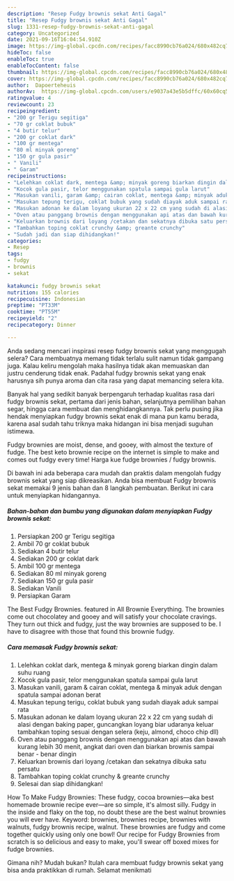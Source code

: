```yaml
---
description: "Resep Fudgy brownis sekat Anti Gagal"
title: "Resep Fudgy brownis sekat Anti Gagal"
slug: 1331-resep-fudgy-brownis-sekat-anti-gagal
category: Uncategorized
date: 2021-09-16T16:04:54.910Z
image: https://img-global.cpcdn.com/recipes/facc8990cb76a024/680x482cq70/fudgy-brownis-sekat-foto-resep-utama.jpg
hideToc: false
enableToc: true
enableTocContent: false
thumbnail: https://img-global.cpcdn.com/recipes/facc8990cb76a024/680x482cq70/fudgy-brownis-sekat-foto-resep-utama.jpg
cover: https://img-global.cpcdn.com/recipes/facc8990cb76a024/680x482cq70/fudgy-brownis-sekat-foto-resep-utama.jpg
author:  Dapoerteheuis
authorAv:  https://img-global.cpcdn.com/users/e9037a43e5b5dffc/60x60cq50/avatar.jpg
ratingvalue: 4
reviewcount: 23
recipeingredient:
- "200 gr Terigu segitiga"
- "70 gr coklat bubuk"
- "4 butir telur"
- "200 gr coklat dark"
- "100 gr mentega"
- "80 ml minyak goreng"
- "150 gr gula pasir"
- " Vanili"
- " Garam"
recipeinstructions:
- "Lelehkan coklat dark, mentega &amp; minyak goreng biarkan dingin dalam suhu ruang"
- "Kocok gula pasir, telor menggunakan spatula sampai gula larut"
- "Masukan vanili, garam &amp; cairan coklat, mentega &amp; minyak aduk dengan spatula sampai adonan berat"
- "Masukan tepung terigu, coklat bubuk yang sudah diayak aduk sampai rata"
- "Masukan adonan ke dalam loyang ukuran 22 x 22 cm yang sudah di alasi dengan baking paper, guncangkan loyang biar udaranya keluar tambahkan toping sesuai dengan selera (keju, almond, choco chip dll)"
- "Oven atau panggang brownis dengan menggunakan api atas dan bawah kurang lebih 30 menit, angkat dari oven dan biarkan brownis sampai benar - benar dingin"
- "Keluarkan brownis dari loyang /cetakan dan sekatnya dibuka satu persatu"
- "Tambahkan toping coklat crunchy &amp; greante crunchy"
- "Sudah jadi dan siap dihidangkan!"
categories:
- Resep
tags:
- fudgy
- brownis
- sekat

katakunci: fudgy brownis sekat 
nutrition: 155 calories
recipecuisine: Indonesian
preptime: "PT33M"
cooktime: "PT55M"
recipeyield: "2"
recipecategory: Dinner

---
```



Anda sedang mencari inspirasi resep fudgy brownis sekat yang menggugah selera? Cara membuatnya memang tidak terlalu sulit namun tidak gampang juga. Kalau keliru mengolah maka hasilnya tidak akan memuaskan dan justru cenderung tidak enak. Padahal fudgy brownis sekat yang enak harusnya sih punya aroma dan cita rasa yang dapat memancing selera kita.


Banyak hal yang sedikit banyak berpengaruh terhadap kualitas rasa dari fudgy brownis sekat, pertama dari jenis bahan, selanjutnya pemilihan bahan segar, hingga cara membuat dan menghidangkannya. Tak perlu pusing jika hendak menyiapkan fudgy brownis sekat enak di mana pun kamu berada, karena asal sudah tahu triknya maka hidangan ini bisa menjadi suguhan istimewa.

Fudgy brownies are moist, dense, and gooey, with almost the texture of fudge. The best keto brownie recipe on the internet is simple to make and comes out fudgy every time! Harga kue fudge brownies / fudgy brownis.


Di bawah ini ada beberapa cara mudah dan praktis dalam mengolah fudgy brownis sekat yang siap dikreasikan. Anda bisa membuat Fudgy brownis sekat memakai 9 jenis bahan dan 8 langkah pembuatan. Berikut ini cara untuk menyiapkan hidangannya.

<!--inarticleads1-->

##### Bahan-bahan dan bumbu yang digunakan dalam menyiapkan Fudgy brownis sekat:

1. Persiapkan 200 gr Terigu segitiga
1. Ambil 70 gr coklat bubuk
1. Sediakan 4 butir telur
1. Sediakan 200 gr coklat dark
1. Ambil 100 gr mentega
1. Sediakan 80 ml minyak goreng
1. Sediakan 150 gr gula pasir
1. Sediakan  Vanili
1. Persiapkan  Garam


The Best Fudgy Brownies. featured in All Brownie Everything. The brownies come out chocolatey and gooey and will satisfy your chocolate cravings. They turn out thick and fudgy, just the way brownies are supposed to be. I have to disagree with those that found this brownie fudgy. 

<!--inarticleads2-->

##### Cara memasak Fudgy brownis sekat:

1. Lelehkan coklat dark, mentega &amp; minyak goreng biarkan dingin dalam suhu ruang
1. Kocok gula pasir, telor menggunakan spatula sampai gula larut
1. Masukan vanili, garam &amp; cairan coklat, mentega &amp; minyak aduk dengan spatula sampai adonan berat
1. Masukan tepung terigu, coklat bubuk yang sudah diayak aduk sampai rata
1. Masukan adonan ke dalam loyang ukuran 22 x 22 cm yang sudah di alasi dengan baking paper, guncangkan loyang biar udaranya keluar tambahkan toping sesuai dengan selera (keju, almond, choco chip dll)
1. Oven atau panggang brownis dengan menggunakan api atas dan bawah kurang lebih 30 menit, angkat dari oven dan biarkan brownis sampai benar - benar dingin
1. Keluarkan brownis dari loyang /cetakan dan sekatnya dibuka satu persatu
1. Tambahkan toping coklat crunchy &amp; greante crunchy
1. Selesai dan siap dihidangkan!

How To Make Fudgy Brownies: These fudgy, cocoa brownies—aka best homemade brownie recipe ever—are so simple, it&#39;s almost silly. Fudgy in the inside and flaky on the top, no doubt these are the best walnut brownies you will ever have. Keyword: brownies, brownies recipe, brownies with walnuts, fudgy brownis recipe, walnut. These brownies are fudgy and come together quickly using only one bowl! Our recipe for Fudgy Brownies from scratch is so delicious and easy to make, you&#39;ll swear off boxed mixes for fudge brownies. 

Gimana nih? Mudah bukan? Itulah cara membuat fudgy brownis sekat yang bisa anda praktikkan di rumah. Selamat menikmati
